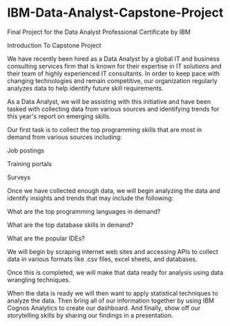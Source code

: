 # IBM-Data-Analyst-Capstone-Project
Final Project for the Data Analyst Professional Certificate by IBM


Introduction To Capstone Project

We have recently been hired as a Data Analyst by a global IT and business consulting services firm that is known for their expertise in IT solutions and their team of highly experienced IT consultants.  In order to keep pace with changing technologies and remain competitive, our organization regularly analyzes data to help identify future skill requirements. 

As a Data Analyst, we will be assisting with this initiative and have been tasked with collecting data from various sources and identifying trends for this year's report on emerging skills. 

Our first task is to collect the top programming skills that are most in demand from various sources including:

Job postings

Training portals

Surveys

Once we have collected enough data, we will begin analyzing the data and identify insights and trends that may include the following:

What are the top programming languages in demand?

What are the top database skills in demand?

What are the popular IDEs?

We will begin by scraping internet web sites and accessing APIs to collect data in various formats like .csv files, excel sheets, and databases.   
 
 

Once this is completed, we will make that data ready for analysis using data wrangling techniques. 
 
  
 
 

When the data is ready we will then want to apply statistical techniques to analyze the data.  Then bring all of our information together by using  IBM Cognos Analytics to create our dashboard. And finally, show off our storytelling skills by sharing our findings in a presentation.

